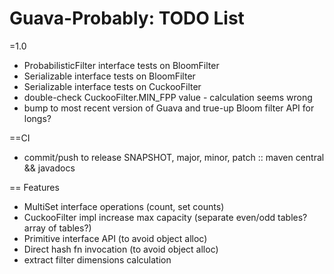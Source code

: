 Guava-Probably: TODO List 
=======================================================

=1.0
* ProbabilisticFilter interface tests on BloomFilter
* Serializable interface tests on BloomFilter
* Serializable interface tests on CuckooFilter
* double-check CuckooFilter.MIN_FPP value - calculation seems wrong
* bump to most recent version of Guava and true-up Bloom filter API for longs?

==CI
* commit/push to release SNAPSHOT, major, minor, patch :: maven central && javadocs

== Features
* MultiSet interface operations (count, set counts)
* CuckooFilter impl increase max capacity (separate even/odd tables? array of tables?)
* Primitive interface API (to avoid object alloc)
* Direct hash fn invocation (to avoid object alloc)
* extract filter dimensions calculation
